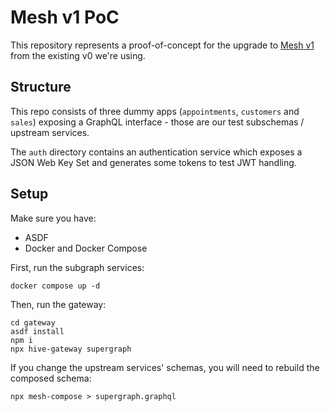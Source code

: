 # Mesh v1 PoC

This repository represents a proof-of-concept for the upgrade to [Mesh v1](https://the-guild.dev/graphql/mesh) from the existing v0 we're using.

## Structure

This repo consists of three dummy apps (`appointments`, `customers` and `sales`) exposing a GraphQL
interface - those are our test subschemas / upstream services.

The `auth` directory contains an authentication service which exposes a JSON Web Key Set and
generates some tokens to test JWT handling.

## Setup

Make sure you have:

- ASDF
- Docker and Docker Compose

First, run the subgraph services:

```
docker compose up -d
```

Then, run the gateway:

```
cd gateway
asdf install
npm i
npx hive-gateway supergraph
```

If you change the upstream services' schemas, you will need to rebuild the composed schema:

```
npx mesh-compose > supergraph.graphql
```
